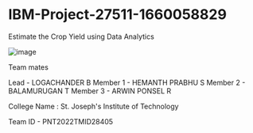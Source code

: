 # IBM-Project-27511-1660058829
Estimate the Crop Yield using Data Analytics

![image](https://user-images.githubusercontent.com/83635844/195673906-97fe042a-94fa-43b7-84ff-7122a9b975bd.png)


Team mates

Lead - LOGACHANDER B
Member 1 - HEMANTH PRABHU S
Member 2 - BALAMURUGAN T
Member 3 - ARWIN PONSEL R

College Name : St. Joseph's Institute of Technology

Team ID - PNT2022TMID28405
